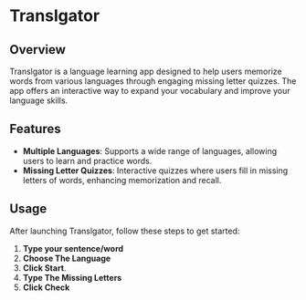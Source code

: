 # Translgator

## Overview
Translgator is a language learning app designed to help users memorize words from various languages through engaging missing letter quizzes. The app offers an interactive way to expand your vocabulary and improve your language skills.

## Features

- **Multiple Languages**: Supports a wide range of languages, allowing users to learn and practice words.
- **Missing Letter Quizzes**: Interactive quizzes where users fill in missing letters of words, enhancing memorization and recall.

## Usage

After launching Translgator, follow these steps to get started:

1. **Type your sentence/word**
2. **Choose The Language**
3. **Click Start**.
4. **Type The Missing Letters**
5. **Click Check**
